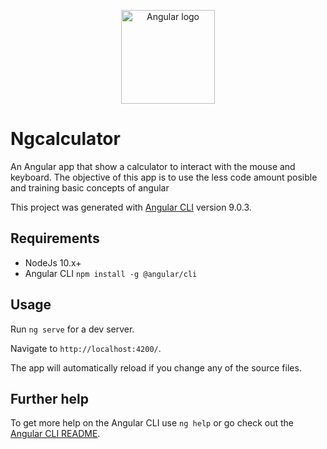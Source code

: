 <p align="center"><a href="https://angular.io/" target="_blank" rel="noopener noreferrer"><img width="150" src="https://angular.io/assets/images/logos/angular/angular.svg" alt="Angular logo"></a></p>

# Ngcalculator

An Angular app that show a calculator to interact with the mouse and keyboard. The objective of this app is to use the less code amount posible and training basic concepts of angular

This project was generated with [Angular CLI](https://github.com/angular/angular-cli) version 9.0.3.

## Requirements
  * NodeJs 10.x+
  * Angular CLI `npm install -g @angular/cli`

## Usage

Run `ng serve` for a dev server. 

Navigate to `http://localhost:4200/`. 

The app will automatically reload if you change any of the source files.

## Further help

To get more help on the Angular CLI use `ng help` or go check out the [Angular CLI README](https://github.com/angular/angular-cli/blob/master/README.md).
